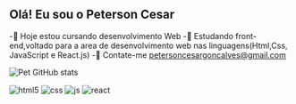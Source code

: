 ## Olá! Eu sou o Peterson Cesar 
-📗 Hoje estou cursando desenvolvimento Web 
-📗 Estudando front-end,voltado para a area de desenvolvimento web  nas linguagens(Html,Css, JavaScript e React.js)
-📇 Contate-me petersoncesargoncalves@gmail.com  

![Pet GitHub stats](https://github-readme-stats.vercel.app/api?username=devPet&show_icons=true&theme=dracula&count_private=true)
<div style="display: inline_block">
  <img align="center" alt="html5" src="https://img.shields.io/badge/HTML5-E34F26?style=for-the-badge&logo=html5&logoColor=white" />
  <img align="center" alt="css" src="https://img.shields.io/badge/CSS3-1572B6?style=for-the-badge&logo=css3&logoColor=white" />
  <img align="center" alt="js" src="https://img.shields.io/badge/JavaScript-F7DF1E?style=for-the-badge&logo=javascript&logoColor=black" />
  <img align="center" alt="react" src="https://img.shields.io/badge/React-20232A?style=for-the-badge&logo=react&logoColor=61DAFB" />
</div><br/>
